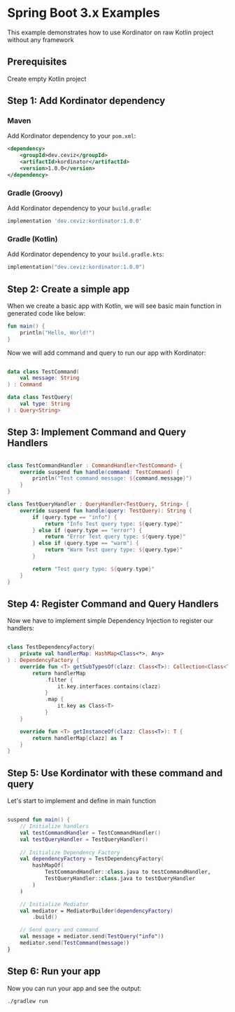 # Spring Boot 3.x Examples

This example demonstrates how to use Kordinator on raw Kotlin project without any framework

## Prerequisites

Create empty Kotlin project

## Step 1: Add Kordinator dependency

### Maven

Add Kordinator dependency to your `pom.xml`:

```xml
<dependency>
    <groupId>dev.ceviz</groupId>
    <artifactId>kordinator</artifactId>
    <version>1.0.0</version>
</dependency>
```

### Gradle (Groovy)

Add Kordinator dependency to your `build.gradle`:

```groovy
implementation 'dev.ceviz:kordinator:1.0.0'
```

### Gradle (Kotlin)

Add Kordinator dependency to your `build.gradle.kts`:

```kotlin
implementation("dev.ceviz:kordinator:1.0.0")
```

## Step 2: Create a simple app

When we create a basic app with Kotlin, we will see basic main function in generated code like below:

```kotlin
fun main() {
    println("Hello, World!")
}
```

Now we will add command and query to run our app with Kordinator:

```kotlin

data class TestCommand(
    val message: String
) : Command

data class TestQuery(
    val type: String
) : Query<String>

```

## Step 3: Implement Command and Query Handlers

```kotlin

class TestCommandHandler : CommandHandler<TestCommand> {
    override suspend fun handle(command: TestCommand) {
        println("Test command message: ${command.message}")
    }
}

class TestQueryHandler : QueryHandler<TestQuery, String> {
    override suspend fun handle(query: TestQuery): String {
        if (query.type == "info") {
            return "Info Test query type: ${query.type}"
        } else if (query.type == "error") {
            return "Error Test query type: ${query.type}"
        } else if (query.type == "warm") {
            return "Warm Test query type: ${query.type}"
        }

        return "Test query type: ${query.type}"
    }
}

```

## Step 4: Register Command and Query Handlers

Now we have to implement simple Dependency Injection to register our handlers:

```kotlin

class TestDependencyFactory(
    private val handlerMap: HashMap<Class<*>, Any>
) : DependencyFactory {
    override fun <T> getSubTypesOf(clazz: Class<T>): Collection<Class<T>> {
        return handlerMap
            .filter {
                it.key.interfaces.contains(clazz)
            }
            .map {
                it.key as Class<T>
            }
    }

    override fun <T> getInstanceOf(clazz: Class<T>): T {
        return handlerMap[clazz] as T
    }
}

```

## Step 5: Use Kordinator with these command and query

Let's start to implement and define in main function

```kotlin

suspend fun main() {
    // Initialize handlers
    val testCommandHandler = TestCommandHandler()
    val testQueryHandler = TestQueryHandler()
    
    // Initialize Dependency Factory
    val dependencyFactory = TestDependencyFactory(
        hashMapOf(
            TestCommandHandler::class.java to testCommandHandler,
            TestQueryHandler::class.java to testQueryHandler
        )
    )

    // Initialize Mediator
    val mediator = MediatorBuilder(dependencyFactory)
        .build()

    // Send query and command
    val message = mediator.send(TestQuery("info"))
    mediator.send(TestCommand(message))
}

```

## Step 6: Run your app

Now you can run your app and see the output:

```shell
./gradlew run
```
